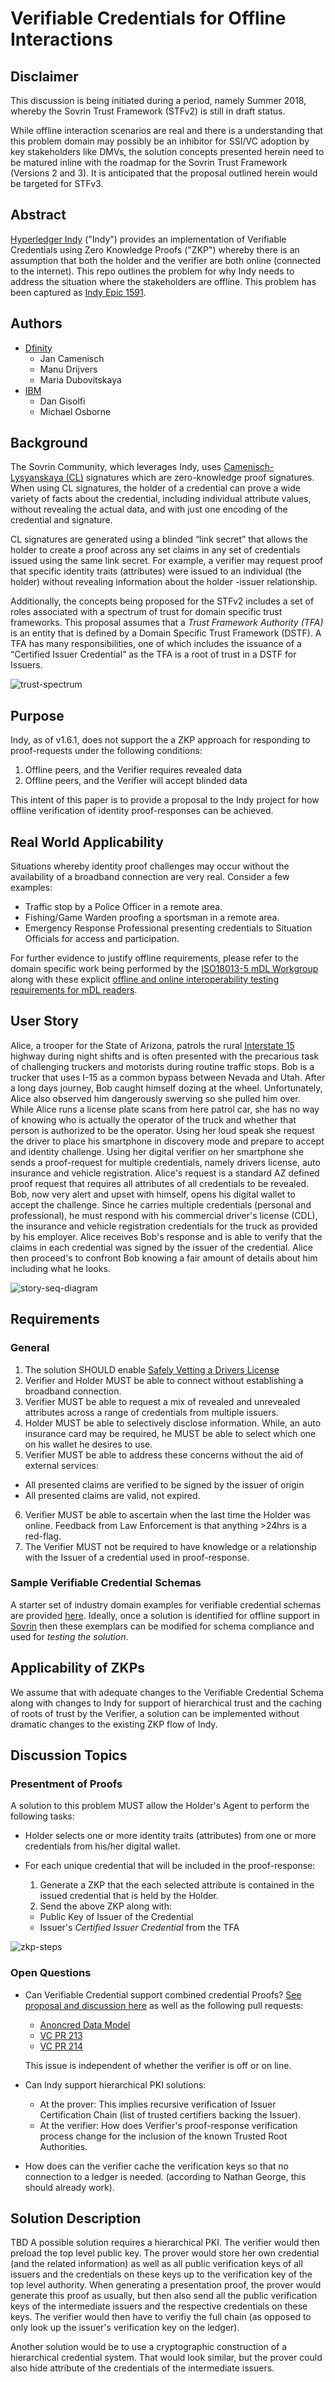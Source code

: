 # Verifiable Credentials for Offline Interactions

## Disclaimer
This discussion is being initiated during a period, namely Summer 2018, whereby the Sovrin Trust Framework (STFv2) is still in draft status.

While offline interaction scenarios are real and there is a understanding that this problem domain may possibly be an inhibitor for SSI/VC adoption by key stakeholders like DMVs, the solution concepts presented herein need to be matured inline with the roadmap for the Sovrin Trust Framework (Versions 2 and 3). It is anticipated that the proposal outlined herein would be targeted for STFv3.

## Abstract
[Hyperledger Indy](https://www.hyperledger.org/projects) ("Indy") provides an implementation of Verifiable Credentials using Zero Knowledge Proofs ("ZKP") whereby there is an assumption that both the holder and the verifier are both online (connected to the internet). This repo outlines the problem for why Indy needs to address the situation where the stakeholders are offline. This problem has been captured as [Indy Epic 1591](https://jira.hyperledger.org/browse/INDY-1591).

## Authors

* [Dfinity](dfinity.org)
  * Jan Camenisch
  * Manu Drijvers
  * Maria Dubovitskaya
* [IBM](ibm.com)
  * Dan Gisolfi
  * Michael Osborne

## Background

The Sovrin Community, which leverages Indy, uses [Camenisch-Lysyanskaya (CL)](http://groups.csail.mit.edu/cis/pubs/lysyanskaya/cl02b.pdf)  signatures which are zero-knowledge proof signatures. When using CL signatures, the holder of a credential can prove a wide variety of facts about the credential, including individual attribute values, without revealing the actual data, and with just one encoding of the credential and signature.

CL signatures are generated using a blinded “link secret” that allows the holder to create a proof across any set claims in any set of credentials issued using the same link secret. For example, a verifier may request proof that specific identity traits (attributes) were issued to an individual (the holder) without revealing information about the holder -issuer relationship.

Additionally, the concepts being proposed for the STFv2 includes a set of roles associated with a spectrum of trust for domain specific trust frameworks. This proposal assumes that a *Trust Framework Authority (TFA)* is an entity that is defined by a Domain Specific Trust Framework (DSTF). A TFA has many responsibilities, one of which includes the issuance of a “Certified Issuer Credential” as the TFA is a root of trust in a DSTF for Issuers.

![trust-spectrum](./diagrams/images/trust-spectrum.png)

## Purpose
Indy, as of v1.6.1, does not support the a ZKP approach for responding to proof-requests under the following conditions:

1. Offline peers, and the Verifier requires revealed data
2. Offline peers, and the Verifier will accept blinded data

This intent of this paper is to provide a proposal to the Indy project for how offline verification of identity proof-responses can be achieved.

## Real World Applicability
Situations whereby identity proof challenges may occur without the availability of a broadband connection are very real. Consider  a few examples:

* Traffic stop by a Police Officer in a remote area.
* Fishing/Game Warden proofing a sportsman in a remote area.
* Emergency Response Professional presenting credentials to Situation Officials for access and participation.

For further evidence to justify offline requirements, please refer to the domain specific work being performed by the [ISO18013-5 mDL Workgroup](https://www.iso.org/standard/63798.html) along with these explicit [offline and online interoperability testing requirements for mDL readers](./docs/iso/20180808-mDL-PIP-test-event-documentation.docx).

## User Story
Alice, a trooper for the State of Arizona, patrols the rural [Interstate 15](https://en.wikipedia.org/wiki/Interstate_15_in_Arizona) highway during night shifts and is often presented with the precarious task of challenging truckers and motorists during routine traffic stops. Bob is a trucker that uses I-15 as a common bypass between Nevada and Utah. After a long days journey, Bob caught himself dozing at the wheel. Unfortunately, Alice also observed him dangerously swerving so she pulled him over. While Alice runs a license plate scans from here patrol car, she has no way of knowing who is actually the operator of the truck and whether that person is authorized to be the operator. Using her loud speak she request the driver to place his smartphone in discovery mode and prepare to accept and identity challenge. Using her digital verifier on her smartphone she sends a proof-request for multiple credentials, namely drivers license, auto insurance and vehicle registration. Alice's request is a standard AZ defined proof request that requires all attributes of all credentials to be revealed. Bob, now very alert and upset with himself, opens his digital wallet to accept the challenge. Since he carries multiple credentials (personal and professional), he must respond with his commercial driver's license (CDL), the insurance and vehicle registration credentials for the truck as provided by his employer. Alice receives Bob's response and is able to verify that the claims in each credential was signed by the issuer of the credential. Alice then proceed's to confront Bob knowing a fair amount of details about him including what he looks.        

![story-seq-diagram](./diagrams/images/scenario-flow.png)

## Requirements

### General
1. The solution SHOULD enable [Safely Vetting a Drivers License](https://www.ibm.com/blogs/blockchain/2016/06/safely-vetting-a-digital-drivers-license/)
2. Verifier and Holder MUST be able to connect without establishing a broadband connection.
3. Verifier MUST be able to request a mix of revealed and unrevealed attributes across a range of credentials from multiple issuers.
4. Holder MUST be able to selectively disclose information. While, an auto insurance card may be required, he MUST be able to select which one on his wallet he desires to use.
5. Verifier MUST be able to address these concerns without the aid of external services:
  * All presented claims are verified to be signed by the issuer of origin
  * All presented claims are valid, not expired.
6. Verifier MUST be able to ascertain when the last time the Holder was online. Feedback from Law Enforcement is that anything >24hrs is a red-flag.
7. The Verifier MUST not be required to have knowledge or a relationship with the Issuer of a credential used in proof-response.

### Sample Verifiable Credential Schemas
A starter set of industry domain examples for verifiable credential schemas are provided [here](https://github.com/vinomaster/vcred-samples). Ideally, once a solution is identified for offline support in [Sovrin](http://sovrin.org) then these exemplars can be modified for schema compliance and used for *testing the solution*.

## Applicability of ZKPs
We assume that with adequate changes to the Verifiable Credential Schema along with changes to Indy for support of hierarchical trust and the caching of roots of trust by the Verifier, a solution can be implemented without dramatic changes to the existing ZKP flow of Indy.

## Discussion Topics

### Presentment of Proofs
A solution to this problem MUST allow the Holder's Agent to perform the following tasks:

* Holder selects one or more identity traits (attributes) from one or more credentials from his/her digital wallet.
* For each unique credential that will be included in the proof-response:

  1. Generate a ZKP that the each selected attribute is contained in the issued credential that is held by the Holder.
  2. Send the above ZKP along with:
    * Public Key of Issuer of the Credential
    * Issuer's *Certified Issuer Credential* from the TFA

![zkp-steps](./diagrams/images/zkp-steps.png)

### Open Questions
* Can Verifiable Credential support combined credential Proofs? [See proposal and discussion here](https://docs.google.com/document/d/10e6lcsX0kiXkWX4_79hD1fb4p_AbFGsRm90eJJKFayI/edit?ts=5b697a4b#heading=h.5n2rgn5i7d3g) as well as the following pull requests:
  * [Anoncred Data Model](https://github.com/sovrin-foundation/vc-data-model/tree/anoncred)
  * [VC PR 213](https://github.com/w3c/vc-data-model/pull/213)
  * [VC PR 214](https://github.com/w3c/vc-data-model/pull/214)
  
  This issue is independent of whether the verifier is off or on line. 
  
* Can Indy support hierarchical PKI solutions:
   * At the prover: This implies recursive verification of Issuer Certification Chain (list of trusted certifiers backing the Issuer).
    * At the verifier: How does Verifier's proof-response verification process change for the inclusion of the known Trusted Root Authorities.

* How does can the verifier cache the verification keys so that no connection to a ledger is needed. (according to Nathan George, this should already work).


## Solution Description
TBD
A possible solution requires a hierarchical PKI. The verifier would then preload the top level public key. The prover would store her own credential (and the related information) as well as all public verification keys of all issuers and the credentials on these keys up to the verification key of the top level authority. When generating a presentation proof, the prover would generate this proof as usually, but then also send all the public verification keys of the intermediate issuers and the respective credentials on these keys. The verifier would then have to verifiy the full chain (as opposed to only look up the issuer's verification key on the ledger).


Another solution would be to use a cryptographic construction of a hierarchical credential system. That would look similar, but the prover could also hide attribute of the credentials of the intermediate issuers. 
